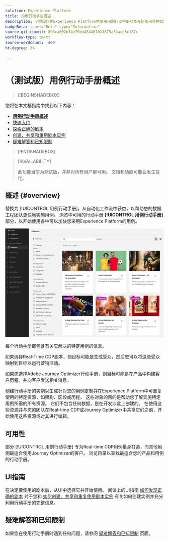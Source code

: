 ```yaml
---
solution: Experience Platform
title: 用例行动手册概述
description: 了解如何在Experience Platform中使用用例行动手册功能开始使用各种营销用例
badgeBeta: label="Beta" type="Informative"
source-git-commit: 896ca002b34e79bd464467011875a54acd5c187c
workflow-type: tm+mt
source-wordcount: '400'
ht-degree: 3%

---
```



# （测试版）用例行动手册概述

>[!BEGINSHADEBOX]

您将在本文档指南中找到以下内容：

* **[用例行动手册概述](#overview)**
* [快速入门](/help/use-case-playbooks/playbooks/get-started.md)
* [探索正确的剧本](/help/use-case-playbooks/playbooks/discover.md)
* [创建、共享和重用剧本实例](/help/use-case-playbooks/playbooks/create-share-reuse.md)
* [疑难解答和已知限制](troubleshooting.md)

>[!ENDSHADEBOX]

>[!AVAILABILITY]
>
>此功能当前为测试版，并非对所有用户都可用。 文档和功能可能会发生变化。

## 概述 {#overview}

替换为 [!UICONTROL 用例行动手册]，从自动化工作流中获益，以帮助您的数据工程团队更快地实施用例。 浏览中可用的行动手册 **[!UICONTROL 用例行动手册]** 部分，以开始使用各种可以加快您采用Experience Platform的用例。

![查看所有行动手册](/help/use-case-playbooks/assets/playbooks/overview/playbooks-landing-page.png)

每个行动手册都包含有关它解决的特定用例的信息。

如果选择Real-Time CDP剧本，则目标可能是生成受众，然后您可以将这些受众映射到目标以运行营销活动。

如果您选择Adobe Journey Optimizer行动手册，则目标可能是在产品中构建客户历程，并向客户发送相关消息。

创建行动手册的实例以生成针对您的用例定制并在Experience Platform中可重复使用的特定资源，如架构、区段或历程。 这些对象的目的是帮助您了解实施特定用例所需的所有资源。 它们不包含任何数据，是在开发沙盒上创建的。 在使用这些资源并与您的团队在Real-time CDP或Journey Optimizer中共享它们之前，开始使用这些资源或对其进行编辑。

## 可用性

部分 [!UICONTROL 用例行动手册] 专为Real-time CDP用例量身打造，而其他用例最适合使用Journey Optimizer的客户。 浏览目录以查找最适合您的产品和用例的行动手册。

## UI指南

在决定要使用的剧本后，从UI中选择它并开始使用。 阅读上的UI指南 [如何发现正确的剧本](/help/use-case-playbooks/playbooks/discover.md) 对于您和 [如何创建、共享和重复使用剧本实例](/help/use-case-playbooks/playbooks/create-share-reuse.md) 有关如何创建实例并充分利用行动手册的完整信息。

## 疑难解答和已知限制

如果您在使用行动手册时遇到任何问题，请参阅 [疑难解答和已知限制](/help/use-case-playbooks/playbooks/troubleshooting.md) 页面。